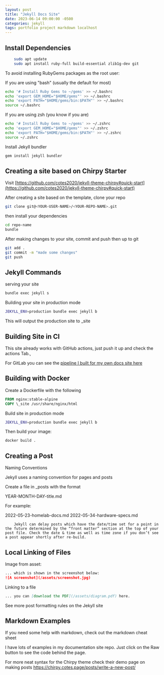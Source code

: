```yaml
---
layout: post
title: "Jekyll Docs Site"
date: 2023-06-14 09:00:00 -0500
categories: jekyll
tags: portfolio project markdown localhost
---
```


## Install Dependencies

```bash
	sudo apt update
	sudo apt install ruby-full build-essential zlib1g-dev git
```

To avoid installing RubyGems packages as the root user:

If you are using "bash" (usually the default for most)

```bash
echo '# Install Ruby Gems to ~/gems' >> ~/.bashrc
echo 'export GEM_HOME="$HOME/gems"' >> ~/.bashrc
echo 'export PATH="$HOME/gems/bin:$PATH"' >> ~/.bashrc
source ~/.bashrc
```

If you are using zsh (you know if you are)

```bash
echo '# Install Ruby Gems to ~/gems' >> ~/.zshrc
echo 'export GEM_HOME="$HOME/gems"' >> ~/.zshrc
echo 'export PATH="$HOME/gems/bin:$PATH"' >> ~/.zshrc
source ~/.zshrc
```

Install Jekyll bundler

```bash
gem install jekyll bundler
```

## Creating a site based on Chirpy Starter

Visit [https://github.com/cotes2020/jekyll-theme-chirpy#quick-start](https://github.com/cotes2020/jekyll-theme-chirpy#quick-start)

After creating a site based on the template, clone your repo

```bash
git clone git@<YOUR-USER-NAME>/<YOUR-REPO-NAME>.git
```

then install your dependencies

```bash
cd repo-name
bundle
```

After making changes to your site, commit and push then up to git

```bash
git add .
git commit -m "made some changes"
git push
```

## Jekyll Commands

serving your site

```bash
bundle exec jekyll s
```

Building your site in production mode

```bash
JEKYLL_ENV=production bundle exec jekyll b
```

This will output the production site to \_site

## Building Site in CI

This site already works with GitHub actions, just push it up and check the actions Tab.,

For GitLab you can see the [pipeline I built for my own docs site here](https://github.com/techno-tim/techno-tim.github.io/blob/master/.gitlab-ci.yml#L18)

## Building with Docker

Create a Dockerfile with the following

```dockerfile
FROM nginx:stable-alpine
COPY \_site /usr/share/nginx/html
```

Build site in production mode

```bash
JEKYLL_ENV=production bundle exec jekyll b
```

Then build your image:

```bash
docker build .
```

## Creating a Post

Naming Conventions

Jekyll uses a naming convention for pages and posts

Create a file in \_posts with the format

YEAR-MONTH-DAY-title.md

For example:

2022-05-23-homelab-docs.md
2022-05-34-hardware-specs.md

```info
    Jekyll can delay posts which have the date/time set for a point in the future determined by the “front matter” section at the top of your post file. Check the date & time as well as time zone if you don’t see a post appear shortly after re-build.
```

## Local Linking of Files

Image from asset:

```markdown
... which is shown in the screenshot below:
![A screenshot](/assets/screenshot.jpg)
```

Linking to a file

```markdown
... you can [download the PDF](/assets/diagram.pdf) here.
```

See more post formatting rules on the Jekyll site

## Markdown Examples

If you need some help with markdown, check out the markdown cheat sheet

I have lots of examples in my documentation site repo. Just click on the Raw button to see the code behind the page.

For more neat syntax for the Chirpy theme check their demo page on making posts https://chirpy.cotes.page/posts/write-a-new-post/
